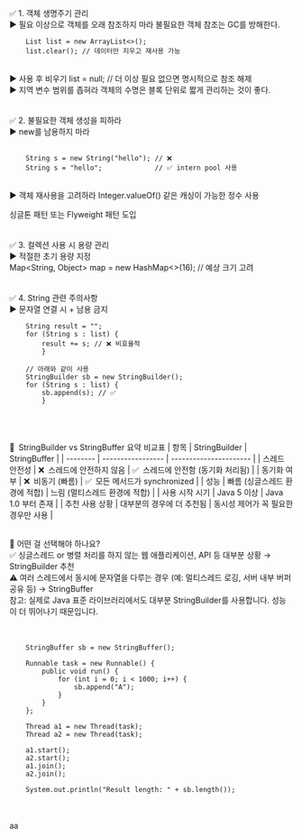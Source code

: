 ✅ 1. 객체 생명주기 관리
<br>
▶ 필요 이상으로 객체를 오래 참조하지 마라
불필요한 객체 참조는 GC를 방해한다.
<br>
        
        List list = new ArrayList<>();
        list.clear(); // 데이터만 지우고 재사용 가능
<br>
▶ 사용 후 비우기
list = null;  // 더 이상 필요 없으면 명시적으로 참조 해제
<br>
▶ 지역 변수 범위를 좁혀라
객체의 수명은 블록 단위로 짧게 관리하는 것이 좋다.
<br><br><br>
✅ 2. 불필요한 객체 생성을 피하라
<br>
▶ new를 남용하지 마라
<br><br>

        
        String s = new String("hello"); // ❌
        String s = "hello";             // ✅ intern pool 사용
<br>
▶ 객체 재사용을 고려하라
Integer.valueOf() 같은 캐싱이 가능한 정수 사용

싱글톤 패턴 또는 Flyweight 패턴 도입
<br><br><br>
✅ 3. 컬렉션 사용 시 용량 관리
<br>
▶ 적절한 초기 용량 지정
<br>
Map<String, Object> map = new HashMap<>(16); // 예상 크기 고려
<br><br><br>
✅ 4. String 관련 주의사항
<br>
▶ 문자열 연결 시 + 남용 금지

        
        String result = "";
        for (String s : list) {
            result += s; // ❌ 비효율적
            }
            
        // 아래와 같이 사용
        StringBuilder sb = new StringBuilder();
        for (String s : list) {
            sb.append(s); // ✅
            }
<br><br><br>
🧵 StringBuilder vs StringBuffer 요약 비교표
| 항목       | StringBuilder     | StringBuffer           |
| -------- | ----------------- | ---------------------- |
| 스레드 안전성  | ❌ 스레드에 안전하지 않음    | ✅ 스레드에 안전함 (동기화 처리됨)   |
| 동기화 여부   | ❌ 비동기 (빠름)        | ✅ 모든 메서드가 synchronized |
| 성능       | 빠름 (싱글스레드 환경에 적합) | 느림 (멀티스레드 환경에 적합)      |
| 사용 시작 시기 | Java 5 이상         | Java 1.0 부터 존재         |
| 추천 사용 상황 | 대부분의 경우에 더 추천됨    | 동시성 제어가 꼭 필요한 경우만 사용   |

<br>
📌 어떤 걸 선택해야 하나요?
<br>
✅ 싱글스레드 or 병렬 처리를 하지 않는 웹 애플리케이션, API 등 대부분 상황 → StringBuilder 추천
<br>
⚠️ 여러 스레드에서 동시에 문자열을 다루는 경우 (예: 멀티스레드 로깅, 서버 내부 버퍼 공유 등) → StringBuffer
<br>
참고: 실제로 Java 표준 라이브러리에서도 대부분 StringBuilder를 사용합니다. 성능이 더 뛰어나기 때문입니다.
<br><br><br>
      
        

        StringBuffer sb = new StringBuffer();

        Runnable task = new Runnable() {
            public void run() {
                for (int i = 0; i < 1000; i++) {
                    sb.append("A");
                }
            }
        };

        Thread a1 = new Thread(task);
        Thread a2 = new Thread(task);

        a1.start();
        a2.start();
        a1.join();
        a2.join();

        System.out.println("Result length: " + sb.length());
<br><br>
aa

